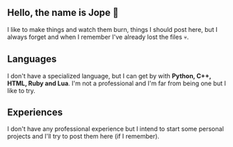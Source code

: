 ## Hello, the name is Jope :bust_in_silhouette:

  I like to make things and watch them burn, things I should post here, but I always forget and when I remember I've already lost the files :skull:.

## Languages

  I don't have a specialized language, but I can get by with **Python, C++, HTML, Ruby and Lua**. I'm not a professional and I'm far from being one but I like to try.
  
## Experiences
  I don't have any professional experience but I intend to start some personal projects and I'll try to post them here (if I remember).

